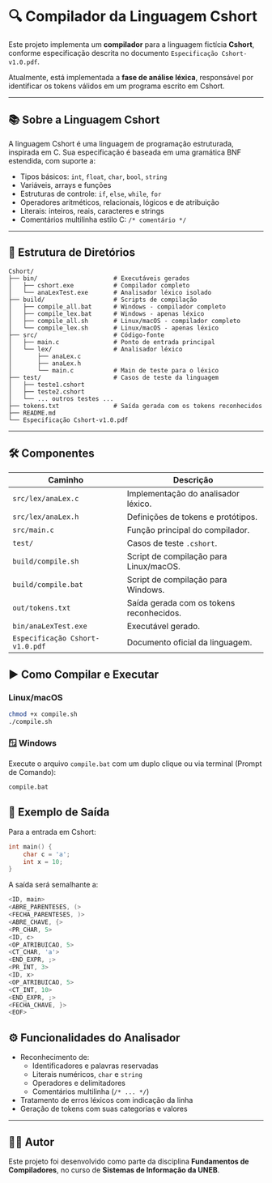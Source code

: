 # 🔍 Compilador da Linguagem Cshort

Este projeto implementa um **compilador** para a linguagem fictícia **Cshort**, conforme especificação descrita no documento `Especificação Cshort-v1.0.pdf`.

Atualmente, está implementada a **fase de análise léxica**, responsável por identificar os tokens válidos em um programa escrito em Cshort.

---

## 📚 Sobre a Linguagem Cshort

A linguagem Cshort é uma linguagem de programação estruturada, inspirada em C. Sua especificação é baseada em uma gramática BNF estendida, com suporte a:

- Tipos básicos: `int`, `float`, `char`, `bool`, `string`
- Variáveis, arrays e funções
- Estruturas de controle: `if`, `else`, `while`, `for`
- Operadores aritméticos, relacionais, lógicos e de atribuição
- Literais: inteiros, reais, caracteres e strings
- Comentários multilinha estilo C: `/* comentário */`

---

## 📁 Estrutura de Diretórios

```plaintext
Cshort/
├── bin/                     # Executáveis gerados
│   ├── cshort.exe           # Compilador completo
│   └── anaLexTest.exe       # Analisador léxico isolado
├── build/                   # Scripts de compilação
│   ├── compile_all.bat      # Windows - compilador completo
│   ├── compile_lex.bat      # Windows - apenas léxico
│   ├── compile_all.sh       # Linux/macOS - compilador completo
│   └── compile_lex.sh       # Linux/macOS - apenas léxico
├── src/                     # Código-fonte
│   ├── main.c               # Ponto de entrada principal
│   └── lex/                 # Analisador léxico
│       ├── anaLex.c
│       ├── anaLex.h
│       └── main.c           # Main de teste para o léxico
├── test/                    # Casos de teste da linguagem
│   ├── teste1.cshort
│   ├── teste2.cshort
│   └── ... outros testes ...
├── tokens.txt               # Saída gerada com os tokens reconhecidos
├── README.md
└── Especificação Cshort-v1.0.pdf

```

---


## 🛠 Componentes

| Caminho                         | Descrição |
|--------------------------------|-----------|
| `src/lex/anaLex.c`             | Implementação do analisador léxico. |
| `src/lex/anaLex.h`             | Definições de tokens e protótipos. |
| `src/main.c`                   | Função principal do compilador. |
| `test/`                        | Casos de teste `.cshort`. |
| `build/compile.sh`             | Script de compilação para Linux/macOS. |
| `build/compile.bat`            | Script de compilação para Windows. |
| `out/tokens.txt`               | Saída gerada com os tokens reconhecidos. |
| `bin/anaLexTest.exe`           | Executável gerado. |
| `Especificação Cshort-v1.0.pdf`| Documento oficial da linguagem. 

## ▶️ Como Compilar e Executar

### Linux/macOS
```bash
chmod +x compile.sh
./compile.sh
```

### 🪟 Windows

Execute o arquivo `compile.bat` com um duplo clique ou via terminal (Prompt de Comando):

```cmd
compile.bat
```

## 🧪 Exemplo de Saída

Para a entrada em Cshort:

```c
int main() {
    char c = 'a';
    int x = 10;
}
```
A saída será semalhante a:

```c
<ID, main>
<ABRE_PARENTESES, (>
<FECHA_PARENTESES, )>
<ABRE_CHAVE, {>
<PR_CHAR, 5>
<ID, c>
<OP_ATRIBUICAO, 5>
<CT_CHAR, 'a'>
<END_EXPR, ;>
<PR_INT, 3>
<ID, x>
<OP_ATRIBUICAO, 5>
<CT_INT, 10>
<END_EXPR, ;>
<FECHA_CHAVE, }>
<EOF>
```

## ⚙️ Funcionalidades do Analisador

- Reconhecimento de:
  - Identificadores e palavras reservadas
  - Literais numéricos, `char` e `string`
  - Operadores e delimitadores
  - Comentários multilinha (`/* ... */`)
- Tratamento de erros léxicos com indicação da linha
- Geração de tokens com suas categorias e valores


---


## 👨‍💻 Autor

Este projeto foi desenvolvido como parte da disciplina **Fundamentos de Compiladores**, no curso de **Sistemas de Informação da UNEB**.

